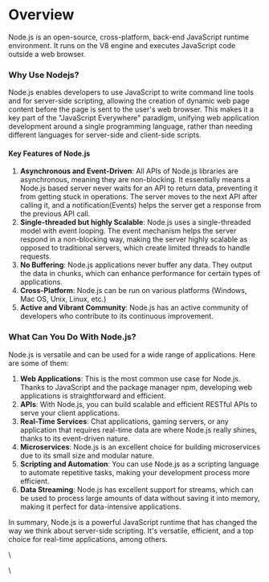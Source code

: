 # Overview

Node.js is an open-source, cross-platform, back-end JavaScript runtime environment. It runs on the V8 engine and executes JavaScript code outside a web browser.

### Why Use Nodejs?

Node.js enables developers to use JavaScript to write command line tools and for server-side scripting, allowing the creation of dynamic web page content before the page is sent to the user's web browser. This makes it a key part of the "JavaScript Everywhere" paradigm, unifying web application development around a single programming language, rather than needing different languages for server-side and client-side scripts.

#### Key Features of Node.js

1. **Asynchronous and Event-Driven**: All APIs of Node.js libraries are asynchronous, meaning they are non-blocking. It essentially means a Node.js based server never waits for an API to return data, preventing it from getting stuck in operations. The server moves to the next API after calling it, and a notification(Events) helps the server get a response from the previous API call.
2. **Single-threaded but highly Scalable**: Node.js uses a single-threaded model with event looping. The event mechanism helps the server respond in a non-blocking way, making the server highly scalable as opposed to traditional servers, which create limited threads to handle requests.
3. **No Buffering**: Node.js applications never buffer any data. They output the data in chunks, which can enhance performance for certain types of applications.
4. **Cross-Platform**: Node.js can be run on various platforms (Windows, Mac OS, Unix, Linux, etc.)
5. **Active and Vibrant Community**: Node.js has an active community of developers who contribute to its continuous improvement.

### **What Can You Do With Node.js?**

Node.js is versatile and can be used for a wide range of applications. Here are some of them:

1. **Web Applications**: This is the most common use case for Node.js. Thanks to JavaScript and the package manager npm, developing web applications is straightforward and efficient.
2. **APIs**: With Node.js, you can build scalable and efficient RESTful APIs to serve your client applications.
3. **Real-Time Services**: Chat applications, gaming servers, or any application that requires real-time data are where Node.js really shines, thanks to its event-driven nature.
4. **Microservices**: Node.js is an excellent choice for building microservices due to its small size and modular nature.
5. **Scripting and Automation**: You can use Node.js as a scripting language to automate repetitive tasks, making your development process more efficient.
6. **Data Streaming**: Node.js has excellent support for streams, which can be used to process large amounts of data without saving it into memory, making it perfect for data-intensive applications.

In summary, Node.js is a powerful JavaScript runtime that has changed the way we think about server-side scripting. It's versatile, efficient, and a top choice for real-time applications, among others.

\


\
